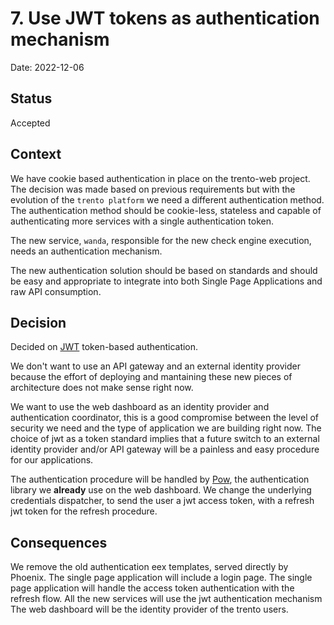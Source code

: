 # 7. Use JWT tokens as authentication mechanism

Date: 2022-12-06

## Status

Accepted

## Context

We have cookie based authentication in place on the trento-web project. The decision was made based on previous requirements but with the evolution of the `trento platform` we need a different authentication method.
The authentication method should be cookie-less, stateless and capable of authenticating more services with a single authentication token.

The new service, `wanda`, responsible for the new check engine execution, needs an authentication mechanism.

The new authentication solution should be based on standards and should be easy and appropriate to integrate into both Single Page Applications and raw API consumption.

## Decision

Decided on [JWT](https://jwt.io) token-based authentication.

We don't want to use an API gateway and an external identity provider because the effort of deploying and mantaining these new pieces of architecture does not make sense right now.

We want to use the web dashboard as an identity provider and authentication coordinator, this is a good compromise between the level of security we need and the type of application we are building right now. The choice of jwt as a token standard implies that a future switch to an external identity provider and/or API gateway will be a painless and easy procedure for our applications. 

The authentication procedure will be handled by [Pow](https://github.com/danschultzer/pow), the authentication library we **already** use on the web dashboard. 
We change the underlying credentials dispatcher, to send the user a jwt access token, with a refresh jwt token for the refresh procedure.

## Consequences

We remove the old authentication eex templates, served directly by Phoenix.
The single page application will include a login page.
The single page application will handle the access token authentication with the refresh flow.
All the new services will use the jwt authentication mechanism
The web dashboard will be the identity provider of the trento users.